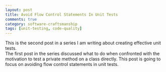 ```yaml
---
layout: post
title: Avoid Flow Control Statements In Unit Tests 
comments: true
category: software-craftsmanship
tags: [unit-testing, code-quality]
---
```


This is the second post in a series I am writing about creating effective unit tests.  
The first post in the series discussed what to do when confronted with the motivation to test a private method on a class directly.
This post is going to focus on avoiding flow control statements in unit tests.  
<!-- more -->

